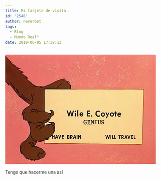 ```yaml
---
title: Mi tarjeta de visita
id: '2546'
author: neverbot
tags:
  - Blog
  - Mundo Real™
date: 2010-06-05 17:38:13
---
```


![201006051737.jpg](./mi-tarjeta-de-visita/201006051737.jpg)

Tengo que hacerme una así